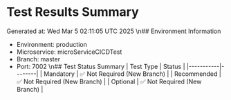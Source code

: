 # Test Results Summary
Generated at: Wed Mar  5 02:11:05 UTC 2025
\n## Environment Information
- Environment: production
- Microservice: microServiceCICDTest
- Branch: master
- Port: 7002
\n## Test Status Summary
| Test Type | Status |
|-----------|--------|
| Mandatory | ✅ Not Required (New Branch) |
| Recommended | ✅ Not Required (New Branch) |
| Optional | ✅ Not Required (New Branch) |
